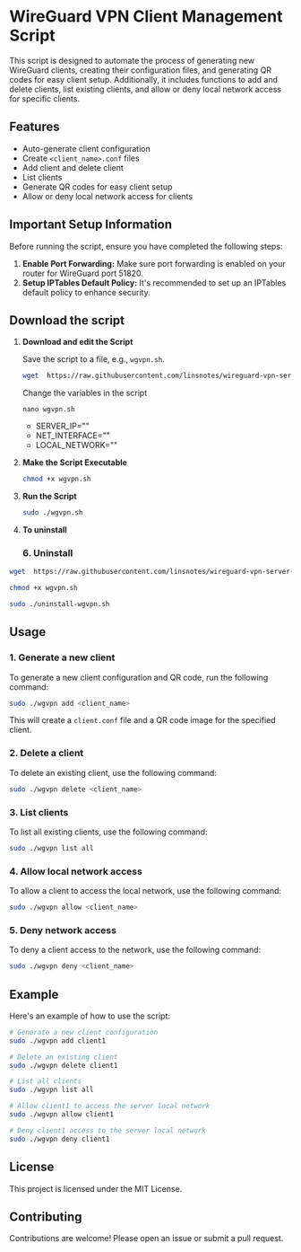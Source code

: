 # WireGuard VPN Client Management Script

This script is designed to automate the process of generating new WireGuard clients, creating their configuration files, and generating QR codes for easy client setup. Additionally, it includes functions to add and delete clients, list existing clients, and allow or deny local network access for specific clients.

## Features

- Auto-generate client configuration
- Create `<client_name>.conf` files
- Add client and delete client
- List clients
- Generate QR codes for easy client setup
- Allow or deny local network access for clients

## Important Setup Information

Before running the script, ensure you have completed the following steps:

1. **Enable Port Forwarding:** Make sure port forwarding is enabled on your router for WireGuard port 51820.
2. **Setup IPTables Default Policy:** It's recommended to set up an IPTables default policy to enhance security.

## Download the script

1. **Download and edit the Script**

   Save the script to a file, e.g., `wgvpn.sh`.

   ```bash
   wget  https://raw.githubusercontent.com/linsnotes/wireguard-vpn-server-script/main/wgvpn.sh
   ```

   Change the variables in the script
   ```
   nano wgvpn.sh
   ```
   - SERVER_IP=""
   - NET_INTERFACE=""
   - LOCAL_NETWORK=""

3. **Make the Script Executable**

   ```bash
   chmod +x wgvpn.sh
   ```

4. **Run the Script**

   ```bash
   sudo ./wgvpn.sh
   ```
5. **To uninstall**
   ### 6. Uninstall

  ```bash
  wget  https://raw.githubusercontent.com/linsnotes/wireguard-vpn-server-script/main/uninstall-wgvpn.sh
  ```

  ```bash
  chmod +x wgvpn.sh
  ```

  ```bash
  sudo ./uninstall-wgvpn.sh
  ```

## Usage

### 1. Generate a new client

To generate a new client configuration and QR code, run the following command:

```bash
sudo ./wgvpn add <client_name>
```

This will create a `client.conf` file and a QR code image for the specified client.

### 2. Delete a client

To delete an existing client, use the following command:

```bash
sudo ./wgvpn delete <client_name>
```

### 3. List clients

To list all existing clients, use the following command:

```bash
sudo ./wgvpn list all
```

### 4. Allow local network access

To allow a client to access the local network, use the following command:

```bash
sudo ./wgvpn allow <client_name>
```

### 5. Deny network access

To deny a client access to the network, use the following command:

```bash
sudo ./wgvpn deny <client_name>
```


## Example

Here's an example of how to use the script:

```bash
# Generate a new client configuration
sudo ./wgvpn add client1

# Delete an existing client
sudo ./wgvpn delete client1

# List all clients
sudo ./wgvpn list all

# Allow client1 to access the server local network
sudo ./wgvpn allow client1

# Deny client1 access to the server local network
sudo ./wgvpn deny client1
```

## License

This project is licensed under the MIT License.

## Contributing

Contributions are welcome! Please open an issue or submit a pull request.
